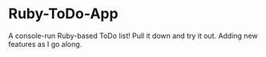 # Ruby-ToDo-App
A console-run Ruby-based ToDo list! Pull it down and try it out. Adding new features as I go along. 
